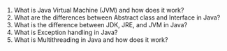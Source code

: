 

1. What is Java Virtual Machine (JVM) and how does it work?
2. What are the differences between Abstract class and Interface in Java?
3. What is the difference between JDK, JRE, and JVM in Java?
4. What is Exception handling in Java?
5. What is Multithreading in Java and how does it work?